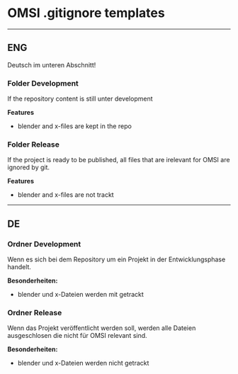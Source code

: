 # OMSI .gitignore templates #
<hr>

## ENG ##
Deutsch im unteren Abschnitt!

### Folder Development ###
If the repository content is still unter development

**Features**
- blender and x-files are kept in the repo

### Folder Release ###
If the project is ready to be published, all files that are irelevant for OMSI are ignored by git.

**Features**
- blender and x-files are not trackt


<hr>

## DE ##

### Ordner Development ### 
Wenn es sich bei dem Repository um ein Projekt in der Entwicklungsphase handelt.

**Besonderheiten:**
- blender und x-Dateien werden mit getrackt

### Ordner Release ###
Wenn das Projekt veröffentlicht werden soll, werden alle Dateien ausgeschlosen die nicht für OMSI relevant sind.

**Besonderheiten:**
- blender und x-Dateien werden nicht getrackt
